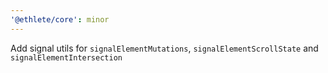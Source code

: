 ```yaml
---
'@ethlete/core': minor
---
```


Add signal utils for `signalElementMutations`, `signalElementScrollState` and `signalElementIntersection`
